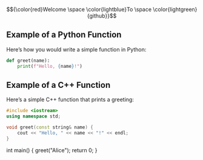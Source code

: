 $${\color{red}Welcome \space \color{lightblue}To \space \color{lightgreen}{github}}$$

## Example of a Python Function

Here’s how you would write a simple function in Python:

```python
def greet(name):
    print(f"Hello, {name}!")

```
## Example of a C++ Function

Here’s a simple C++ function that prints a greeting:

```cpp
#include <iostream>
using namespace std;

void greet(const string& name) {
    cout << "Hello, " << name << "!" << endl;
}
```

int main() {
    greet("Alice");
    return 0;
}
